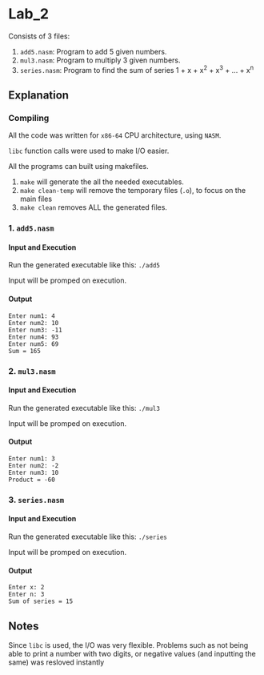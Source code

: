 # Lab_2
Consists of 3 files:
1. `add5.nasm`: Program to add 5 given numbers.
2. `mul3.nasm`: Program to multiply 3 given numbers.
3. `series.nasm`: Program to find the sum of series 1 + x + x<sup>2</sup> + x<sup>3</sup> + ... + x<sup>n</sup>

## Explanation

### Compiling
All the code was written for `x86-64` CPU architecture, using `NASM`.

`libc` function calls were used to make I/O easier.

All the programs can built using makefiles.

1. `make` will generate the all the needed executables.
2. `make clean-temp` will remove the temporary files (`.o`), to focus on the main files
3. `make clean` removes ALL the generated files.

### 1. `add5.nasm`
#### Input and Execution
Run the generated executable like this: `./add5`

Input will be promped on execution.


#### Output
```
Enter num1: 4
Enter num2: 10
Enter num3: -11
Enter num4: 93
Enter num5: 69
Sum = 165 
```


### 2. `mul3.nasm`
#### Input and Execution
Run the generated executable like this: `./mul3`

Input will be promped on execution.

#### Output
```
Enter num1: 3
Enter num2: -2
Enter num3: 10
Product = -60 
```


### 3. `series.nasm`
#### Input and Execution
Run the generated executable like this: `./series`

Input will be promped on execution.

#### Output
```
Enter x: 2
Enter n: 3
Sum of series = 15
```

## Notes
Since `libc` is used, the I/O was very flexible. Problems such as not being able to print a number with two digits, or negative values (and inputting the same) was resloved instantly
